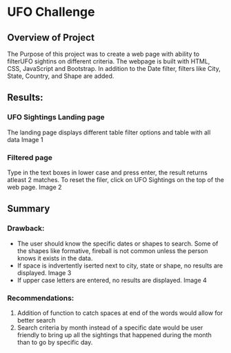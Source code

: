 # UFO Challenge
## Overview of Project
The Purpose of this project was to create a web page with ability to filterUFO sightins on different criteria.
The webpage is built with HTML, CSS, JavaScript and Bootstrap. In addition to the Date filter, filters like City, State, Country, and Shape are added.

## Results: 
### UFO Sightings Landing page
The landing page displays different table filter options and table with all data
   Image 1

### Filtered page
Type in the text boxes in lower case and press enter, the result returns atleast 2 matches. To reset the filer, click on UFO Sightings on the top of the web page.
  Image 2

## Summary
### Drawback: 
 * The user should know the specific dates or shapes to search. Some of the shapes like formative, fireball is not common unless the person knows it exists in the data.
 * If space is indvertently iserted next to city, state or shape, no results are displayed.
    Image 3
 * If upper case letters are entered, no results are displayed.
    Image 4 

### Recommendations: 
 1. Addition of function to catch spaces at end of the words would allow for better search
 2. Search criteria by month instead of a specific date would be user friendly to bring up all the sightings that happened during the month than to go by specific day.




